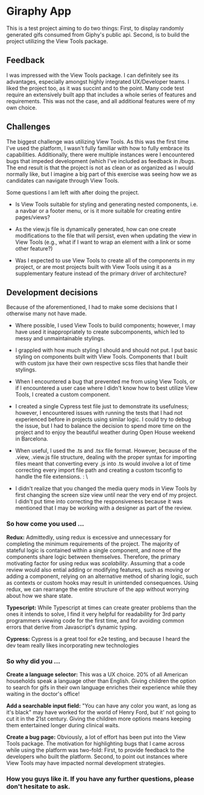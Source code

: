 # Giraphy App

This is a test project aiming to do two things: First, to display randomly generated gifs consumed from Giphy's public api. Second, is to build the project utilizing the View Tools package.

## Feedback

I was impressed with the View Tools package. I can definitely see its advantages, especially amongst highly integrated UX/Developer teams. I liked the project too, as it was succint and to the point. Many code test require an extensively built app that includes a whole series of features and requirements. This was not the case, and all additional features were of my own choice.

## Challenges

The biggest challenge was utilizing View Tools. As this was the first time I've used the platform, I wasn't fully familiar with how to fully embrace its capabilities. Additionally, there were multiple instances were I encountered bugs that impeded development (which I've included as feedback in /bugs. The end result is that the project is not as clean or as organized as I would normally like, but I imagine a big part of this exercise was seeing how we as candidates can navigate through View Tools.

Some questions I am left with after doing the project.

- Is View Tools suitable for styling and generating nested components, i.e. a navbar or a footer menu, or is it more suitable for creating entire pages/views?

- As the view.js file is dynamically generated, how can one create modifications to the file that will persist, even when updating the view in View Tools (e.g., what if I want to wrap an element with a link or some other feature?)

- Was I expected to use View Tools to create all of the components in my project, or are most projects built with View Tools using it as a supplementary feature instead of the primary driver of architecture?

## Development decisions

Because of the aforementioned, I had to make some decisions that I otherwise many not have made.

- Where possible, I used View Tools to build components; however, I may have used it inappropriately to create subcomponents, which led to messy and unmaintainable stylings.

- I grappled with how much styling I should and should not put. I put basic styling on components built with View Tools. Components that I built with custom jsx have their own respective scss files that handle their stylings.

- When I encountered a bug that prevented me from using View Tools, or if I encountered a user case where I didn't know how to best utilize View Tools, I created a custom component.

- I created a single Cypress test file just to demonstrate its usefulness; however, I encountered issues with running the tests that I had not experienced before in projects using similar logic. I could try to debug the issue, but I had to balance the decision to spend more time on the project and to enjoy the beautiful weather during Open House weekend in Barcelona.

- When useful, I used the .ts and .tsx file format. However, because of the .view, .view.js file structure, dealing with the proper syntax for importing files meant that converting every .js into .ts would involve a lot of time correcting every import file path and creating a custom tsconfig to handle the file extensions. : \

* I didn't realize that you changed the media query mods in View Tools by first changing the screen size view until near the very end of my project. I didn't put time into correcting the responsiveness because it was mentioned that I may be working with a designer as part of the review.

### So how come you used ...

**Redux:** Admittedly, using redux is excessive and unnecessary for completing the minimum requirements of the project. The majority of stateful logic is contained within a single component, and none of the components share logic between themselves. Therefore, the primary motivating factor for using redux was _scalability_. Assuming that a code review would also ential adding or modifying features, such as moving or adding a component, relying on an alternative method of sharing logic, such as contexts or custom hooks may result in unintended consequences. Using redux, we can rearrange the entire structure of the app without worrying about how we share state.

**Typescript:** While Typescript at times can create greater problems than the ones it intends to solve, I find it very helpful for readability for 3rd party programmers viewing code for the first time, and for avoiding common errors that derive from Javascript's dynamic typing.

**Cypress:** Cypress is a great tool for e2e testing, and because I heard the dev team really likes incorporating new technologies

### So why did you ...

**Create a language selector:** This was a UX choice. 20% of all American households speak a language other than English. Giving children the option to search for gifs in their own language enriches their experience while they waiting in the doctor's office!

**Add a searchable input field:** "You can have any color you want, as long as it's black" may have worked for the world of Henry Ford, but it' not going to cut it in the 21st century. Giving the children more options means keeping them entertained longer during clinical waits.

**Create a bug page:** Obviously, a lot of effort has been put into the View Tools package. The motivation for highlighting bugs that I came across while using the platform was two-fold: First, to provide feedback to the developers who built the platform. Second, to point out instances where View Tools may have impacted normal development strategies.

### How you guys like it. If you have any further questions, please don't hesitate to ask.
